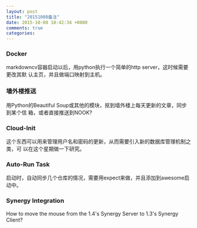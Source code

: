 ```yaml
---
layout: post
title: "20151008备注"
date: 2015-10-08 18:42:34 +0800
comments: true
categories: 
---
```

### Docker
markdowncv容器启动以后，用python执行一个简单的http server，这时候需要更改其默
认主页，并且做端口映射到主机。    

### 墙外楼推送
用Python的Beautiful Soup或其他的模块，抠到墙外楼上每天更新的文章，同步到某个信
箱，或者直接推送到NOOK?     

### Cloud-Init
这个东西可以用来管理用户名和密码的更新，从而需要引入新的数据库管理机制之类，可
以在这个星期做一下研究。    

### Auto-Run Task
启动时，自动同步几个仓库的情况，需要用expect来做，并且添加到awesome启动中。    

### Synergy Integration
How to move the mouse from the 1.4's Synergy Server to 1.3's Synergy Client?    
